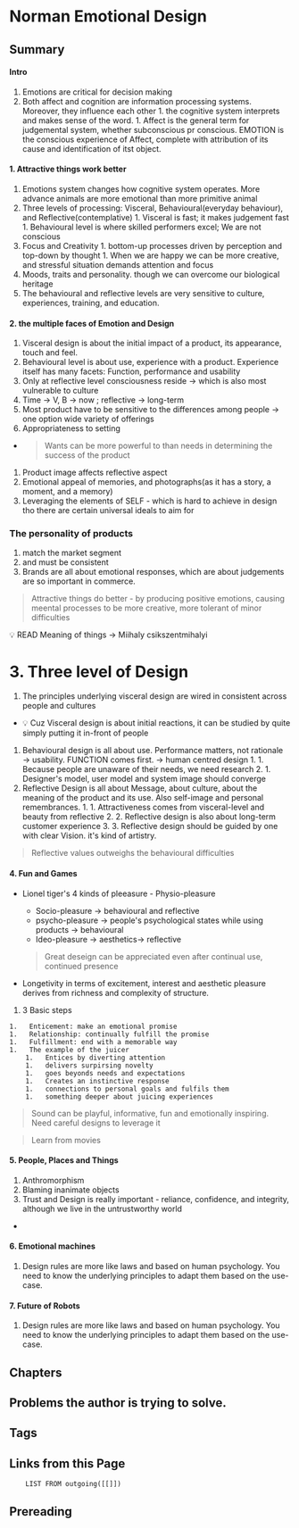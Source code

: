 # Norman Emotional Design

## Summary

#### Intro
1.   Emotions are critical for decision making
1.   Both affect and cognition are information processing systems. Moreover, they influence each other
    1.   the cognitive system interprets and makes sense of the word.
    1.   Affect is the general term for judgemental system, whether subconscious pr conscious. EMOTION is the conscious experience of Affect, complete with attribution of its cause and identification of itst object.
    

#### 1. Attractive things work better

1.   Emotions system changes how cognitive system operates. More advance animals are more emotional than more primitive animal
1.   Three levels of processing: Visceral, Behavioural(everyday behaviour), and Reflective(contemplative)
    1.   Visceral is fast; it makes judgement fast
    1.   Behavioural level is where skilled performers excel; We are not conscious
1.   Focus and Creativity
    1.   bottom-up processes driven by perception and top-down by thought
    1.   When we are happy we can be more creative, and stressful situation demands attention and focus
1.   Moods, traits and personality. though we can overcome our biological heritage
1.   The behavioural and reflective levels are very sensitive to culture, experiences, training, and education.

#### 2. the multiple faces of Emotion and Design

1.   Visceral design is about the initial impact of a product, its appearance, touch and feel.
1.   Behavioural level is about use, experience with a product. Experience itself has many facets: Function, performance and usability
1.   Only at reflective level consciousness reside → which is also most vulnerable to culture
1.   Time → V, B → now ; reflective → long-term
2.  Most product have to be sensitive to the differences among people → one option wide variety of offerings
1.   Appropriateness to setting

- > Wants can be more powerful to than needs in determining the success of the product

1.   Product image affects reflective aspect
1.   Emotional appeal of memories, and photographs(as it has a story, a moment, and a memory)
1.   Leveraging the elements of SELF - which is hard to achieve in design tho there are certain universal ideals to aim for

### The personality of products

1.   match the market segment
1.   and must be consistent
1.   Brands are all about emotional responses, which are about judgements are so important in commerce.

> Attractive things do better - by producing positive emotions, causing meental processes to be more creative, more tolerant of minor difficulties

<aside> 💡 READ Meaning of things → Miihaly csikszentmihalyi

</aside>

# 3. Three level of Design

1.   The principles underlying visceral design are wired in consistent across people and cultures

- 💡 Cuz Visceral design is about initial reactions, it can be studied by quite simply putting it in-front of people


1.   Behavioural design is all about use. Performance matters, not rationale → usability. FUNCTION comes first. → human centred design
	1.   1.   Because people are unaware of their needs, we need research
	2. 1.   Designer's model, user model and system image should converge
1.   Reflective Design is all about Message, about culture, about the meaning of the product and its use. Also self-image and personal remembrances.
	1. 1.   Attractiveness comes from visceral-level and beauty from reflective
	2. 2.   Reflective design is also about long-term customer experience
	3. 3.   Reflective design should be guided by one with clear Vision. it's kind of artistry.

> Reflective values outweighs the behavioural difficulties



#### 4. Fun and Games
-   Lionel tiger's 4 kinds of pleeasure
        -   Physio-pleasure
    -   Socio-pleasure → behavioural and reflective
    -   psycho-pleasure → people's psychological states while using products → behavioural
    -   Ideo-pleasure → aesthetics→ reflective
    
    > Great deseign can be appreciated even after continual use, continued presence
    
-   Longetivity in terms of excitement, interest and aesthetic pleasure derives from richness and complexity of structure.

1.   3 Basic steps
    
    1.   Enticement: make an emotional promise
    1.   Relationship: continually fulfill the promise
    1.   Fulfillment: end with a memorable way
    1.   The example of the juicer
        1.   Entices by diverting attention
        1.   delivers surpirsing novelty
        1.   goes beyonds needs and expectations
        1.   Creates an instinctive response
        1.   connections to personal goals and fulfils them
        1.   something deeper about juicing experiences

> Sound can be playful, informative, fun and emotionally inspiring. Need careful designs to leverage it

> Learn from movies

#### 5. People, Places and Things

1.   Anthromorphism
1.   Blaming inanimate objects
1.   Trust and Design is really important - reliance, confidence, and integrity, although we live in the untrustworthy world
- 
#### 6. Emotional machines

1.   Design rules are more like laws and based on human psychology. You need to know the underlying principles to adapt them based on the use-case.

#### 7. Future of Robots

1.   Design rules are more like laws and based on human psychology. You need to know the underlying principles to adapt them based on the use-case.
## Chapters

##  Problems the author is trying to solve.

## Tags

## Links from this Page
```dataview  
	LIST FROM outgoing([[]])
```

## Prereading
